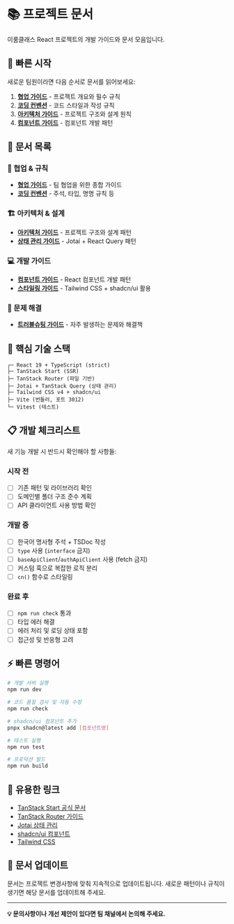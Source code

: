 # 📚 프로젝트 문서

이룸클래스 React 프로젝트의 개발 가이드와 문서 모음입니다.

## 🚀 빠른 시작

새로운 팀원이라면 다음 순서로 문서를 읽어보세요:

1. **[협업 가이드](./collaboration-guide.md)** - 프로젝트 개요와 필수 규칙
2. **[코딩 컨벤션](./coding-conventions.md)** - 코드 스타일과 작성 규칙
3. **[아키텍처 가이드](./architecture.md)** - 프로젝트 구조와 설계 원칙
4. **[컴포넌트 가이드](./component-guide.md)** - 컴포넌트 개발 패턴

## 📖 문서 목록

### 🤝 협업 & 규칙

- **[협업 가이드](./collaboration-guide.md)** - 팀 협업을 위한 종합 가이드
- **[코딩 컨벤션](./coding-conventions.md)** - 주석, 타입, 명명 규칙 등

### 🏗️ 아키텍처 & 설계

- **[아키텍처 가이드](./architecture.md)** - 프로젝트 구조와 설계 패턴
- **[상태 관리 가이드](./state-management.md)** - Jotai + React Query 패턴

### 💻 개발 가이드

- **[컴포넌트 가이드](./component-guide.md)** - React 컴포넌트 개발 패턴
- **[스타일링 가이드](./styling-guide.md)** - Tailwind CSS + shadcn/ui 활용

### 🔧 문제 해결

- **[트러블슈팅 가이드](./troubleshooting.md)** - 자주 발생하는 문제와 해결책

## 🎯 핵심 기술 스택

```
┌─ React 19 + TypeScript (strict)
├─ TanStack Start (SSR)
├─ TanStack Router (파일 기반)
├─ Jotai + TanStack Query (상태 관리)
├─ Tailwind CSS v4 + shadcn/ui
├─ Vite (번들러, 포트 3012)
└─ Vitest (테스트)
```

## 📋 개발 체크리스트

새 기능 개발 시 반드시 확인해야 할 사항들:

### 시작 전

- [ ] 기존 패턴 및 라이브러리 확인
- [ ] 도메인별 폴더 구조 준수 계획
- [ ] API 클라이언트 사용 방법 확인

### 개발 중

- [ ] 한국어 명사형 주석 + TSDoc 작성
- [ ] `type` 사용 (`interface` 금지)
- [ ] `baseApiClient`/`authApiClient` 사용 (fetch 금지)
- [ ] 커스텀 훅으로 복잡한 로직 분리
- [ ] `cn()` 함수로 스타일링

### 완료 후

- [ ] `npm run check` 통과
- [ ] 타입 에러 해결
- [ ] 에러 처리 및 로딩 상태 포함
- [ ] 접근성 및 반응형 고려

## ⚡ 빠른 명령어

```bash
# 개발 서버 실행
npm run dev

# 코드 품질 검사 및 자동 수정
npm run check

# shadcn/ui 컴포넌트 추가
pnpx shadcn@latest add [컴포넌트명]

# 테스트 실행
npm run test

# 프로덕션 빌드
npm run build
```

## 🔗 유용한 링크

- [TanStack Start 공식 문서](https://tanstack.com/start/latest)
- [TanStack Router 가이드](https://tanstack.com/router/latest)
- [Jotai 상태 관리](https://jotai.org/)
- [shadcn/ui 컴포넌트](https://ui.shadcn.com/)
- [Tailwind CSS](https://tailwindcss.com/)

## 📝 문서 업데이트

문서는 프로젝트 변경사항에 맞춰 지속적으로 업데이트됩니다.
새로운 패턴이나 규칙이 생기면 해당 문서를 업데이트해 주세요.

---

**💡 문의사항이나 개선 제안이 있다면 팀 채널에서 논의해 주세요.**
